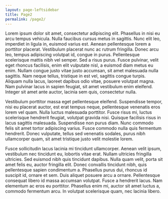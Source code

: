 ```yaml
---
layout: page-leftsidebar
title: Page2
permalink: /page2/
---
```

Lorem ipsum dolor sit amet, consectetur adipiscing elit. Phasellus in nisi eu arcu tempus vehicula. Nulla faucibus cursus metus in sagittis. Nunc elit leo, imperdiet in ligula in, euismod varius est. Aenean pellentesque lorem a porttitor placerat. Vestibulum placerat nunc ac rutrum fringilla. Donec arcu leo, tempus adipiscing volutpat id, congue in purus. Pellentesque scelerisque mattis nibh vel semper. Sed a risus purus. Fusce pulvinar, velit eget rhoncus facilisis, enim elit vulputate nisl, a euismod diam metus eu enim. Nullam congue justo vitae justo accumsan, sit amet malesuada nulla sagittis. Nam neque tellus, tristique in est vel, sagittis congue turpis. Aliquam nulla lacus, laoreet dapibus odio vitae, posuere volutpat magna. Nam pulvinar lacus in sapien feugiat, sit amet vestibulum enim eleifend. Integer sit amet ante auctor, lacinia sem quis, consectetur nulla.

Vestibulum porttitor massa eget pellentesque eleifend. Suspendisse tempor, nisi eu placerat auctor, est erat tempus neque, pellentesque venenatis eros lorem vel quam. Nulla luctus malesuada porttitor. Fusce risus mi, luctus scelerisque hendrerit feugiat, volutpat gravida nisi. Quisque facilisis risus in lacus sagittis malesuada. Suspendisse non purus diam. Nunc commodo felis sit amet tortor adipiscing varius. Fusce commodo nulla quis fermentum hendrerit. Donec vulputate, tellus sed venenatis sodales, purus nibh ullamcorper quam, sit amet tristique justo velit molestie lorem.

Fusce sollicitudin lacus lacinia mi tincidunt ullamcorper. Aenean velit ipsum, vestibulum nec tincidunt eu, lobortis vitae erat. Nullam ultricies fringilla ultricies. Sed euismod nibh quis tincidunt dapibus. Nulla quam velit, porta sit amet felis eu, auctor fringilla elit. Donec convallis tincidunt nibh, quis pellentesque sapien condimentum a. Phasellus purus dui, rhoncus id suscipit id, ornare et sem. Duis aliquet posuere arcu a ornare. Pellentesque consequat libero id massa accumsan volutpat. Fusce a hendrerit lacus. Nam elementum ac eros eu porttitor. Phasellus enim mi, auctor sit amet luctus a, commodo fermentum arcu. In volutpat scelerisque quam, nec lacinia libero.